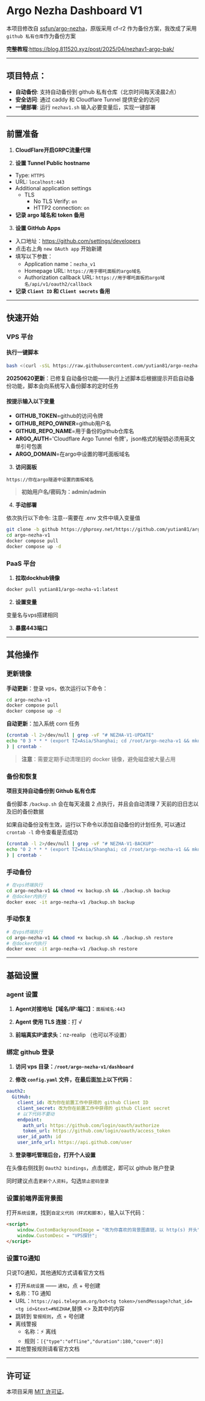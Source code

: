 # Argo Nezha Dashboard V1

本项目修改自 [ssfun/argo-nezha](https://github.com/ssfun/argo-nezha)，原版采用 cf-r2 作为备份方案，我改成了采用 `github 私有仓库`作为备份方案

**完整教程**:<https://blog.811520.xyz/post/2025/04/nezhav1-argo-bak/>

----

## 项目特点：

- **自动备份**: 支持自动备份到 github 私有仓库（北京时间每天凌晨2点）
- **安全访问**: 通过 caddy 和 Cloudflare Tunnel 提供安全的访问
- **一键部署**: 运行 `nezhav1.sh` 输入必要变量后，实现一键部署

----

## 前置准备
1. **CloudFlare开启GRPC流量代理**

2. **设置 Tunnel Public hostname**

  - Type: `HTTPS`
  - URL: `localhost:443`
  - Additional application settings
    - TLS
      - No TLS Verify: `on`
      - HTTP2 connection: `on`
  - **记录 argo 域名和 token 备用**

3. **设置 GitHub Apps**

  - 入口地址：https://github.com/settings/developers
  - 点击右上角 `new OAuth app` 开始新建
  - 填写以下参数：
    - Application name：`nezha_v1`
    - Homepage URL: `https://用于哪吒面板的argo域名`
    - Authorization callback URL: `https://用于哪吒面板的argo域名/api/v1/oauth2/callback`
  - **记录 `Client ID` 和 `Client secrets` 备用**

----

## 快速开始

### VPS 平台
#### **执行一键脚本**

```bash
bash <(curl -sSL https://raw.githubusercontent.com/yutian81/argo-nezha-v1/github/nezhav1.sh)
```

**20250620更新**：已修复自动备份功能——执行上述脚本后根据提示开启自动备份功能，脚本会向系统写入备份脚本的定时任务

#### **按提示输入以下变量**

- **GITHUB_TOKEN**=github的访问令牌
- **GITHUB_REPO_OWNER**=github用户名
- **GITHUB_REPO_NAME**=用于备份的github仓库名
- **ARGO_AUTH**='Cloudflare Argo Tunnel 令牌'，json格式的秘钥必须用英文单引号包裹
- **ARGO_DOMAIN**=在argo中设置的哪吒面板域名

3. **访问面板**

```
https://你在argo隧道中设置的面板域名
```

> **初始用户名/密码为：admin/admin**

4. **手动部署**

依次执行以下命令: 注意--需要在 .env 文件中填入变量值

```bash
git clone -b github https://ghproxy.net/https://github.com/yutian81/argo-nezha-v1.git
cd argo-nezha-v1
docker compose pull
docker compose up -d
```

### PaaS 平台
1. **拉取dockhub镜像**

```bash
docker pull yutian81/argo-nezha-v1:latest
```

2. **设置变量**

变量名与vps搭建相同

3. **暴露443端口**

----

## 其他操作

### 更新镜像

**手动更新**：登录 vps，依次运行以下命令：

```bash
cd argo-nezha-v1
docker compose pull
docker compose up -d
```

**自动更新**：加入系统 corn 任务

```bash
(crontab -l 2>/dev/null | grep -vF "# NEZHA-V1-UPDATE"
echo "0 3 * * * (export TZ=Asia/Shanghai; cd /root/argo-nezha-v1 && mkdir -p logs && log_file=\"logs/update-\$(date +\\%Y\\%m\\%d-\\%H\\%M\\%S).log\"; /usr/bin/docker compose pull && /usr/bin/docker compose up -d > \"\$log_file\" 2>&1) # NEZHA-V1-UPDATE"
) | crontab -
```

> **注意**：需要定期手动清理旧的 docker 镜像，避免磁盘被大量占用

### 备份和恢复

**项目支持自动备份到 Github 私有仓库**

备份脚本 `/backup.sh` 会在每天凌晨 2 点执行，并且会自动清理 7 天前的旧日志以及旧的备份数据

如果自动备份没有生效，运行以下命令以添加自动备份的计划任务, 可以通过 `crontab -l` 命令查看是否成功

```bash
(crontab -l 2>/dev/null | grep -vF "# NEZHA-V1-BACKUP"
echo "0 2 * * * (export TZ=Asia/Shanghai; cd /root/argo-nezha-v1 && mkdir -p logs && log_file=\"logs/backup-\$(date +\\%Y\\%m\\%d-\\%H\\%M\\%S).log\"; /bin/bash backup.sh backup > \"\$log_file\" 2>&1) # NEZHA-V1-BACKUP"
) | crontab -
```

### 手动备份
```bash
# 在vps终端执行
cd argo-nezha-v1 && chmod +x backup.sh && ./backup.sh backup
# 在docker内执行
docker exec -it argo-nezha-v1 /backup.sh backup
```

### 手动恢复
```bash
# 在vps终端执行
cd argo-nezha-v1 && chmod +x backup.sh && ./backup.sh restore
# 在docker内执行
docker exec -it argo-nezha-v1 /backup.sh restore
```

----

## 基础设置

### agent 设置

1. **Agent对接地址【域名/IP:端口】**：`面板域名:443`

2. **Agent 使用 TLS 连接**：打 √

3. **前端真实IP请求头**：nz-realip （也可以不设置）

### 绑定 github 登录

1. **访问 vps 目录：`/root/argo-nezha-v1/dashboard`**

2. **修改 `config.yaml` 文件，在最后面加上以下代码：**

```yaml
oauth2:
  GitHub:
    client_id: 改为你在前置工作中获得的 github Client ID
    client_secret: 改为你在前置工作中获得的 github Client secret
    # 以下代码不要动
    endpoint:
      auth_url: https://github.com/login/oauth/authorize
      token_url: https://github.com/login/oauth/access_token
    user_id_path: id
    user_info_url: https://api.github.com/user
```

3. **登录哪吒管理后台，打开个人设置**

在头像右侧找到 `Oauth2 bindings`，点击绑定，即可以 github 账户登录

同时建议点击`更新个人资料`，勾选`禁止密码登录`

### 设置前端界面背景图

打开`系统设置`，找到`自定义代码（样式和脚本）`，输入以下代码：

```html
<script>
    window.CustomBackgroundImage = "改为你喜欢的背景图直链，以 http(s) 开头";
    window.CustomDesc = "VPS探针";
</script>
```

### 设置TG通知

只说TG通知，其他通知方式请看官方文档

- 打开`系统设置` —— `通知`，点 + 号创建
- 名称：TG 通知
- URL：`https://api.telegram.org/bot<tg token>/sendMessage?chat_id=<tg id>&text=#NEZHA#`,替换 <> 及其中的内容
- 跳转到 `警报规则`，点 + 号创建
- 离线警报
  - 名称：⚡ 离线
  - 规则：`[{"type":"offline","duration":180,"cover":0}]`
- 其他警报规则请看官方文档

----

## 许可证

本项目采用 [MIT 许可证](LICENSE)。

